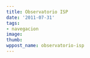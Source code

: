 ```yaml
---
title: Observatorio ISP
date: '2011-07-31'
tags:
- navegacion
image: 
thumb: 
wppost_name: observatorio-isp
---
```



